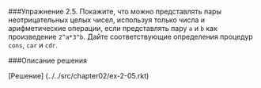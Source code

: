 ###Упражнение 2.5.
Покажите, что можно представлять пары неотрицательных целых чисел, используя только числа
и арифметические операции, если представлять пару `a` и `b` как произведение `2^a*3^b`. 
Дайте соответствующие определения процедур `cons`, `car` и `cdr`.

###Описание решения

[Решение] (../../src/chapter02/ex-2-05.rkt)
